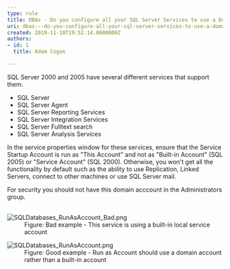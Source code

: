 ```yaml
---
type: rule
title: ​DBAs - Do you configure all your SQL Server Services to use a Domain Account rather than a local service account?
uri: dbas---do-you-configure-all-your-sql-server-services-to-use-a-domain-account-rather-than-a-local-service-account
created: 2019-11-18T19:52:14.0000000Z
authors:
- id: 1
  title: Adam Cogan

---
```




<span class='intro'> <p>SQL Server 2000 and 2005 have several different services that support them.</p><ul><li>SQL Server</li><li>SQL Server Agent</li><li>SQL Server Reporting Services</li><li>SQL Server Integration Services</li><li>SQL Server Fulltext search</li><li>SQL Server Analysis Services</li></ul><p>In the service properties window for these services, ensure that the Service Startup Account is run as &quot;This Account&quot; and not as &quot;Built-in Account&quot; (SQL 2005) or &quot;Service Account&quot; (SQL 2000). Otherwise, you won't get all the functionality by default such as the ability to use Replication, Linked Servers, connect to other machines or use SQL Server mail.</p><p>For security you should not have this domain acccount in the Administrators group.​<br><br></p> </span>

<dl class="badImage"><dt>
      <img src="/PublishingImages/SQLDatabases_RunAsAccount_Bad.png" alt="SQLDatabases_RunAsAccount_Bad.png" />
   </dt><dd>Figure&#58; Bad example -&#160;This service is using a built-in local service account​</dd></dl><dl class="goodImage"><dt>
         <img src="/PublishingImages/SQLDatabases_RunAsAccount.png" alt="SQLDatabases_RunAsAccount.png" />
         <br>
      </dt><dd>​Figure&#58;&#160;Good example -&#160;Run as Account should use a domain account rather than a built-in account​</dd>
</dl>


